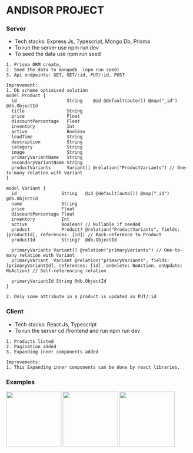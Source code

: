 # ANDISOR PROJECT


### Server

- Tech stacks: Express Js, Typescript, Mongo Db, Prisma
- To run the server use npm run dev
- To seed the data use npm run seed

```
1. Prisma ORM create,
2. Seed the data to mongodb  (npm run seed)
3. Api endpoints: GET, GET/:id, PUT/:id, POST
```

```
Improvement: 
1. Db scheme optimised solution
model Product {
  id                   String    @id @default(auto()) @map("_id") @db.ObjectId
  title                String
  price                Float
  discountPercentage   Float
  inventory            Int
  active               Boolean
  leadTime             String
  description          String
  category             String
  image                String
  primaryVariantName   String
  secondaryVariantName String
  productVariants      Variant[] @relation("ProductVariants") // One-to-many relation with Variant
}

model Variant {
  id                 String   @id @default(auto()) @map("_id") @db.ObjectId
  name               String
  price              Float
  discountPercentage Float
  inventory          Int
  active             Boolean? // Nullable if needed
  product            Product? @relation("ProductVariants", fields: [productId], references: [id]) // Back-reference to Product
  productId          String?  @db.ObjectId

  primaryVariants Variant[] @relation("primaryVariants") // One-to-many relation with Variant
  primaryVariant  Variant @relation("primaryVariants", fields: [primaryVariantId], references: [id], onDelete: NoAction, onUpdate: NoAction) // Self-referencing relation

  primaryVariantId String @db.ObjectId
}

2. Only some attribute in a product is updated in PUT/:id
```


### Client

- Tech stacks: React Js, Typescript
- To run the server cd /frontend and run npm run dev

```
1. Products listed
2. Pagination added
3. Expanding inner components added
```

```
Improvements: 
1. This Expanding inner components can be done by react libraries.
```

### Examples

<img src="https://github.com/user-attachments/assets/ec9b5c7d-df52-4061-b04a-258c4060994d" width="150" height="150" />
<img src="https://github.com/user-attachments/assets/953b3d14-c751-4b2f-9da7-740ba024bad1" width="150" height="150" />
<img src="https://github.com/user-attachments/assets/5a2c18c7-e259-404e-a580-126323e35c34" width="150" height="150" />




